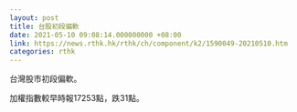 ```yaml
---
layout: post
title: 台股初段偏軟
date: 2021-05-10 09:08:14.000000000 +08:00
link: https://news.rthk.hk/rthk/ch/component/k2/1590049-20210510.htm
categories: rthk
---
```


台灣股市初段偏軟。

加權指數較早時報17253點，跌31點。
